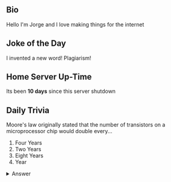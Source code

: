 ## Bio

Hello I'm Jorge and I love making things for the internet

## Joke of the Day

I invented a new word! Plagiarism!

## Home Server Up-Time

Its been **10 days** since this server shutdown


## Daily Trivia

Moore&#039;s law originally stated that the number of transistors on a microprocessor chip would double every...
 1. Four Years
 2. Two Years
 3. Eight Years
 4. Year

<details>
  <summary>Answer</summary>
  Year
</details>
